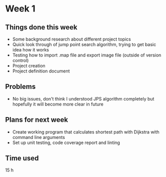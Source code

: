 # Week 1
## Things done this week
* Some background research about different project topics
* Quick look through of jump point search algorithm, trying to get basic idea how it works
* Testing how to import .map file and export image file (outside of version control)
* Project creation
* Project definition document

## Problems
* No big issues, don't think I understood JPS algorithm completely but hopefully it will become more clear in future

## Plans for next week
* Create working program that calculates shortest path with Dijkstra with command line arguments 
* Set up unit testing, code coverage report and linting

## Time used
15 h
